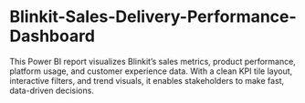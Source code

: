 # Blinkit-Sales-Delivery-Performance-Dashboard
This Power BI report visualizes Blinkit’s sales metrics, product performance, platform usage, and customer experience data. With a clean KPI tile layout, interactive filters, and trend visuals, it enables stakeholders to make fast, data-driven decisions.

